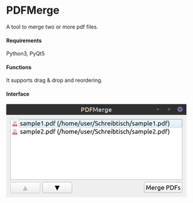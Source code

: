 # PDFMerge

A tool to merge two or more pdf files.

#### Requirements
Python3, PyQt5

#### Functions
It supports drag & drop and reordering.

#### Interface 
![Screenshot](./screenshot.png "Interface Screenshot")

